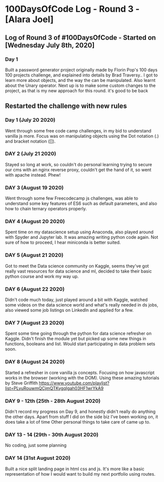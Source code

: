 
# 100DaysOfCode Log - Round 3 - [Alara Joel]
## Log of Round 3 of #100DaysOfCode - Started on [Wednesday July 8th, 2020]

### Day 1
Built a password generator project originally made by Florin Pop's 100 days 100 projects challenge, and explained into details by Brad Traversy..
I got to learn more about objects, and the way the can be manipulated. Also learnt about the Unary operator. 
Next up is to make some custom changes to the project, as that is my new approach for this round. it's good to be back

## Restarted the challenge with new rules

### Day 1 (July 20 2020)
Went through some free code camp challenges, in my bid to understand vanilla js more. Focus was on manipulating objects using the Dot notation (.) and bracket notation ([]).

### DAY 2 (July 21 2020)
Stayed so long at work, so couldn't do personal learning trying to secure our cms with an nginx reverse proxy, couldn't get the hand of it, so went with apache instead. Phew!


### DAY 3 (August 19 2020)

Went through some few Freecodecamp js challenges, was able to understand some key features of ES6 such as default parameters, and also how to chain ternary operators properly.


### DAY 4 (August 20 2020)

Spent time on my datascience setup using Anaconda, also played around with Spyder and Jupyter lab. It was amazing writing python code again.
Not sure of how to proceed, I hear miniconda is better suited.

### DAY 5 (August 21 2020)

Got to meet the Data science community on Kaggle, seems they've got really vast resources for data science and ml, decided to take their basic python course and work my way up. 

### DAY 6 (August 22 2020)

Didn't code much today, just played around a bit with Kaggle, watched some videos on the data science world and what's really needed in ds jobs, also viewed some job listings on LinkedIn and applied for a few.

### DAY 7 (August 23 2020)
Spent some time going through the python for data science refresher on Kaggle. Didn't finish the module yet but picked up some new things in functions, booleans and list. Would start participating in data problem sets soon.

### DAY 8 (August 24 2020)

Started a refresher in core vanilla js concepts. Focusing on how javascript works in the browser (working with the DOM). Using these amazing tutorials by Steve Griffith https://www.youtube.com/playlist?list=PLyuRouwmQCjmQTKvgqIgah03HF1wrYkA9

### DAY 9 - 12th  (25th - 28th August 2020)

Didn't record my progress on Day 9, and honestly didn't really do anything the other days. Apart from stuff I did on the side biz I've been working on, it does take a lot of time
Other personal things to take care of came up to.

### DAY 13 - 14 (29th - 30th August 2020)
No coding, just some planning

### DAY 14 (31st August 2020) 
Built a nice split landing page in html css and js. It's more like a basic representation of how I would want to build my next portfolio using routes.

